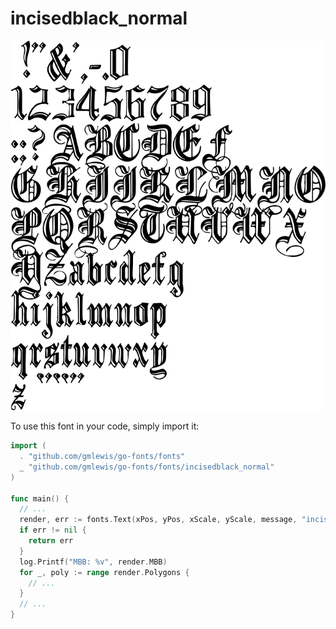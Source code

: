# incisedblack_normal

![incisedblack_normal](incisedblack_normal.png)

To use this font in your code, simply import it:

```go
import (
  . "github.com/gmlewis/go-fonts/fonts"
  _ "github.com/gmlewis/go-fonts/fonts/incisedblack_normal"
)

func main() {
  // ...
  render, err := fonts.Text(xPos, yPos, xScale, yScale, message, "incisedblack_normal", Center)
  if err != nil {
    return err
  }
  log.Printf("MBB: %v", render.MBB)
  for _, poly := range render.Polygons {
    // ...
  }
  // ...
}
```

